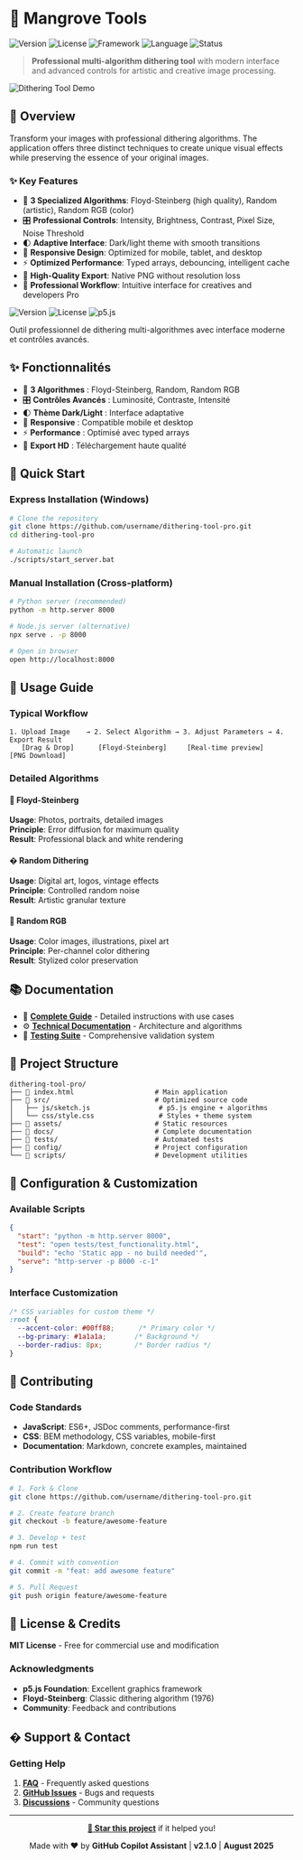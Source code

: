 # 🎨 Mangrove Tools

![Version](https://img.shields.io/badge/version-2.1.0-brightgreen)
![License](https://img.shields.io/badge/license-MIT-blue)
![Framework](https://img.shields.io/badge/p5.js-1.9.0-pink)
![Language](https://img.shields.io/badge/javascript-ES6+-yellow)
![Status](https://img.shields.io/badge/status-production-success)

> **Professional multi-algorithm dithering tool** with modern interface and advanced controls for artistic and creative image processing.

![Dithering Tool Demo]()

## 🌟 Overview

Transform your images with professional dithering algorithms. The application offers three distinct techniques to create unique visual effects while preserving the essence of your original images.

### ✨ Key Features

- 🎯 **3 Specialized Algorithms**: Floyd-Steinberg (high quality), Random (artistic), Random RGB (color)
- 🎛️ **Professional Controls**: Intensity, Brightness, Contrast, Pixel Size, Noise Threshold
- 🌓 **Adaptive Interface**: Dark/light theme with smooth transitions
- 📱 **Responsive Design**: Optimized for mobile, tablet, and desktop
- ⚡ **Optimized Performance**: Typed arrays, debouncing, intelligent cache
- 💾 **High-Quality Export**: Native PNG without resolution loss
- 🔧 **Professional Workflow**: Intuitive interface for creatives and developers Pro

![Version](https://img.shields.io/badge/version-2.1-brightgreen)
![License](https://img.shields.io/badge/license-MIT-blue)
![p5.js](https://img.shields.io/badge/p5.js-1.9.0-pink)

Outil professionnel de dithering multi-algorithmes avec interface moderne et contrôles avancés.

## ✨ Fonctionnalités

- 🎨 **3 Algorithmes** : Floyd-Steinberg, Random, Random RGB
- 🎛️ **Contrôles Avancés** : Luminosité, Contraste, Intensité
- 🌓 **Thème Dark/Light** : Interface adaptative
- 📱 **Responsive** : Compatible mobile et desktop
- ⚡ **Performance** : Optimisé avec typed arrays
- 💾 **Export HD** : Téléchargement haute qualité

## 🚀 Quick Start

### Express Installation (Windows)
```bash
# Clone the repository
git clone https://github.com/username/dithering-tool-pro.git
cd dithering-tool-pro

# Automatic launch
./scripts/start_server.bat
```

### Manual Installation (Cross-platform)
```bash
# Python server (recommended)
python -m http.server 8000

# Node.js server (alternative)
npx serve . -p 8000

# Open in browser
open http://localhost:8000
```

## 🎯 Usage Guide

### Typical Workflow
```
1. Upload Image    → 2. Select Algorithm → 3. Adjust Parameters → 4. Export Result
   [Drag & Drop]      [Floyd-Steinberg]     [Real-time preview]    [PNG Download]
```

### Detailed Algorithms

#### 🔬 Floyd-Steinberg
**Usage**: Photos, portraits, detailed images  
**Principle**: Error diffusion for maximum quality  
**Result**: Professional black and white rendering

#### � Random Dithering  
**Usage**: Digital art, logos, vintage effects  
**Principle**: Controlled random noise  
**Result**: Artistic granular texture

#### 🌈 Random RGB
**Usage**: Color images, illustrations, pixel art  
**Principle**: Per-channel color dithering  
**Result**: Stylized color preservation

## 📚 Documentation

- 📖 **[Complete Guide](docs/user-guide.md)** - Detailed instructions with use cases
- ⚙️ **[Technical Documentation](docs/technical-documentation.md)** - Architecture and algorithms
- 🧪 **[Testing Suite](tests/README.md)** - Comprehensive validation system

## 📁 Project Structure

```
dithering-tool-pro/
├── 📄 index.html                    # Main application
├── 📂 src/                          # Optimized source code
│   ├── js/sketch.js                 # p5.js engine + algorithms
│   └── css/style.css                # Styles + theme system
├── 📂 assets/                       # Static resources
├── 📂 docs/                         # Complete documentation
├── 📂 tests/                        # Automated tests
├── 📂 config/                       # Project configuration
└── 📂 scripts/                      # Development utilities
```

## 🔧 Configuration & Customization

### Available Scripts
```json
{
  "start": "python -m http.server 8000",
  "test": "open tests/test_functionality.html",
  "build": "echo 'Static app - no build needed'",
  "serve": "http-server -p 8000 -c-1"
}
```

### Interface Customization
```css
/* CSS variables for custom theme */
:root {
  --accent-color: #00ff88;      /* Primary color */
  --bg-primary: #1a1a1a;       /* Background */
  --border-radius: 8px;        /* Border radius */
}
```

## 🤝 Contributing

### Code Standards
- **JavaScript**: ES6+, JSDoc comments, performance-first
- **CSS**: BEM methodology, CSS variables, mobile-first
- **Documentation**: Markdown, concrete examples, maintained

### Contribution Workflow
```bash
# 1. Fork & Clone
git clone https://github.com/username/dithering-tool-pro.git

# 2. Create feature branch
git checkout -b feature/awesome-feature

# 3. Develop + test
npm run test

# 4. Commit with convention
git commit -m "feat: add awesome feature"

# 5. Pull Request
git push origin feature/awesome-feature
```

## 📄 License & Credits

**MIT License** - Free for commercial use and modification

### Acknowledgments
- **p5.js Foundation**: Excellent graphics framework
- **Floyd-Steinberg**: Classic dithering algorithm (1976)
- **Community**: Feedback and contributions

## � Support & Contact

### Getting Help
1. **[FAQ](docs/user-guide.md#troubleshooting)** - Frequently asked questions
2. **[GitHub Issues](https://github.com/username/dithering-tool-pro/issues)** - Bugs and requests
3. **[Discussions](https://github.com/username/dithering-tool-pro/discussions)** - Community questions

---

<div align="center">

**[🌟 Star this project](https://github.com/username/dithering-tool-pro)** if it helped you!

Made with ❤️ by **GitHub Copilot Assistant** | **v2.1.0** | **August 2025**

</div>
